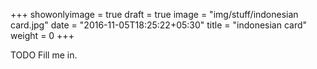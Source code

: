 +++
showonlyimage = true
draft = true
image = "img/stuff/indonesian card.jpg"
date = "2016-11-05T18:25:22+05:30"
title = "indonesian card"
weight = 0
+++

TODO Fill me in.

